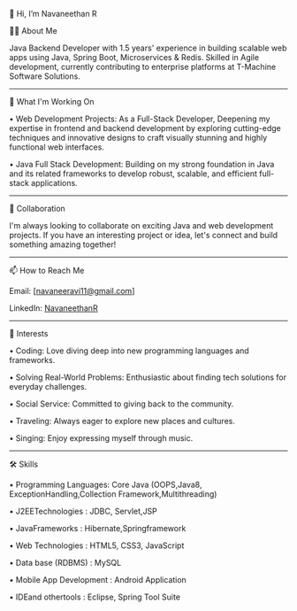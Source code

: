 👋 Hi, I’m Navaneethan R

👨‍💻 About Me

Java Backend Developer with 1.5 years' experience in building scalable web apps using Java, Spring Boot, Microservices & Redis. Skilled in Agile development, currently contributing to enterprise platforms at T-Machine Software Solutions.

________________________________________________________________________________________________________________________________________________________________________________

🚀 What I'm Working On

• Web Development Projects: As a Full-Stack Developer, Deepening my expertise in frontend and backend development by exploring cutting-edge techniques and innovative designs to craft visually stunning and highly functional web interfaces.

• Java Full Stack Development: Building on my strong foundation in Java and its related frameworks to develop robust, scalable, and efficient full-stack applications.

________________________________________________________________________________________________________________________________________________________________________________


💼 Collaboration

I'm always looking to collaborate on exciting Java and web development projects. If you have an interesting project or idea, let's connect and build something amazing together!

________________________________________________________________________________________________________________________________________________________________________________


📫 How to Reach Me

Email: [navaneeravi11@gmail.com]

LinkedIn: [NavaneethanR](https://www.linkedin.com/in/navaneethan-r-b86593218/)

________________________________________________________________________________________________________________________________________________________________________________


🌟 Interests

• Coding: Love diving deep into new programming languages and frameworks.

• Solving Real-World Problems: Enthusiastic about finding tech solutions for everyday challenges.

• Social Service: Committed to giving back to the community.

• Traveling: Always eager to explore new places and cultures.

• Singing: Enjoy expressing myself through music.

________________________________________________________________________________________________________________________________________________________________________________



🛠️ Skills

• Programming Languages: Core Java (OOPS,Java8, ExceptionHandling,Collection Framework,Multithreading)

• J2EETechnologies : JDBC, Servlet,JSP

• JavaFrameworks : Hibernate,Springframework

• Web Technologies : HTML5, CSS3, JavaScript

• Data base (RDBMS) : MySQL

• Mobile App Development : Android Application

• IDEand othertools : Eclipse, Spring Tool Suite
